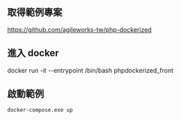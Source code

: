 ## 取得範例專案

https://github.com/agileworks-tw/php-dockerized

## 進入 docker

docker run -it --entrypoint /bin/bash phpdockerized_front

## 啟動範例

`docker-compose.exe up`
